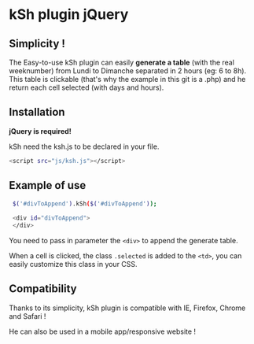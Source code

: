 # kSh plugin jQuery

## Simplicity ! 

The Easy-to-use kSh plugin can easily **generate a table** (with the real weeknumber) from Lundi to Dimanche separated in 2 hours (eg: 6 to 8h).
This table is clickable (that's why the example in this git is a .php) and he return each cell selected (with days and hours).

## Installation

**jQuery is required!**

kSh need the ksh.js to be declared in your file.

```sh
<script src="js/ksh.js"></script>
```

## Example of use 

```sh
 $('#divToAppend').kSh($('#divToAppend')); 
 
 <div id="divToAppend">
 </div>
 ```

You need to pass in parameter the ```<div>``` to append the generate table. 

When a cell is clicked, the class ```.selected``` is added to the ```<td>```, you can easily customize this class in your CSS.

## Compatibility  

Thanks to its simplicity, kSh plugin is compatible with IE, Firefox, Chrome and Safari !

He can also be used in a mobile app/responsive website ! 

